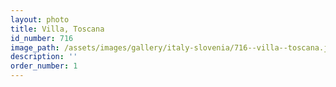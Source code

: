 ```yaml
---
layout: photo
title: Villa, Toscana
id_number: 716
image_path: /assets/images/gallery/italy-slovenia/716--villa--toscana.jpg
description: ''
order_number: 1
---
```

